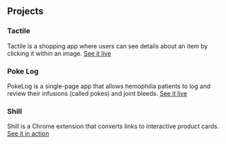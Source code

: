 ## Projects

### Tactile
Tactile is a shopping app where users can see details about an item by clicking it within an image.
[See it live](http://www.tactile.photos)


### Poke Log
PokeLog is a single-page app that allows hemophilia patients to log and review their infusions (called pokes) and joint bleeds.
[See it live](https://poke-log.herokuapp.com)

### Shill
Shill is a Chrome extension that converts links to interactive product cards.
[See it in action](/shill)